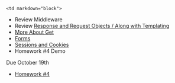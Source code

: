 	<td markdown="block">

* Review Middleware
* Review [Response and Request Objects / Along with Templating](slides/09/request-response.html#7)
* [More About Get](slides/10/review-get.html)
* [Forms](slides/10/forms.html)
* [Sessions and Cookies](slides/10/sessions.html)
* Homework #4 Demo

<!-- 
* [Maybe Static Sites, Remote Server](slides/08/static.html)
* [Maybe Debugging](slides/09/debugging.html)

* [](slides//.html)
* [](slides//.html)
-->
</td>
	<td markdown="block">


<!--
* Chapter 
* Chapter 
-->
</td>
	<td markdown="block">

Due October 19th

* [Homework #4](homework/04.html)

</td>
